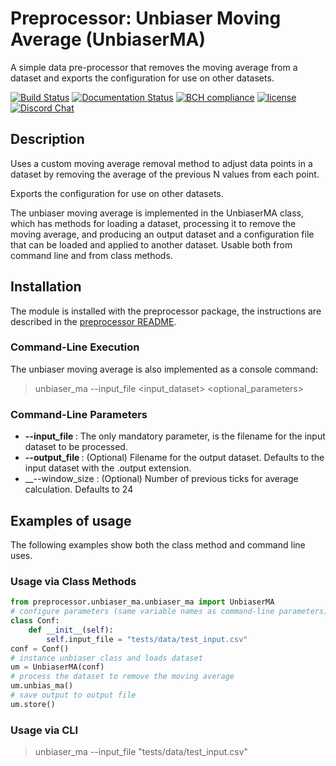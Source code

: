 
# Preprocessor: Unbiaser Moving Average (UnbiaserMA)

A simple data pre-processor that removes the moving average from a dataset and exports the configuration for use on other datasets.

[![Build Status](https://travis-ci.org/harveybc/preprocessor.svg?branch=master)](https://travis-ci.org/harveybc/preprocessor)
[![Documentation Status](https://readthedocs.org/projects/docs/badge/?version=latest)](https://harveybc-preprocessor.readthedocs.io/en/latest/)
[![BCH compliance](https://bettercodehub.com/edge/badge/harveybc/preprocessor?branch=master)](https://bettercodehub.com/)
[![license](https://img.shields.io/github/license/mashape/apistatus.svg?maxAge=2592000)](https://github.com/harveybc/preprocessor/blob/master/LICENSE)
[![Discord Chat](https://img.shields.io/discord/701635039678562345.svg)](https://discord.gg/NRQw9Cy)  

## Description

Uses a custom moving average removal method to adjust data points in a dataset by removing the average of the previous N values from each point.

Exports the configuration for use on other datasets.

The unbiaser moving average is implemented in the UnbiaserMA class, which has methods for loading a dataset, processing it to remove the moving average, and producing an output dataset and a configuration file that can be loaded and applied to another dataset. Usable both from command line and from class methods.

## Installation

The module is installed with the preprocessor package, the instructions are described in the [preprocessor README](../master/README.md).

### Command-Line Execution

The unbiaser moving average is also implemented as a console command:
> unbiaser_ma --input_file <input_dataset> <optional_parameters>

### Command-Line Parameters

* __--input_file <filename>__: The only mandatory parameter, is the filename for the input dataset to be processed.
* __--output_file <filename>__: (Optional) Filename for the output dataset. Defaults to the input dataset with the .output extension.
* __--window_size <size>: (Optional) Number of previous ticks for average calculation. Defaults to 24
## Examples of usage
The following examples show both the class method and command line uses.

### Usage via Class Methods
```python
from preprocessor.unbiaser_ma.unbiaser_ma import UnbiaserMA
# configure parameters (same variable names as command-line parameters)
class Conf:
    def __init__(self):
        self.input_file = "tests/data/test_input.csv"
conf = Conf()
# instance unbiaser class and loads dataset
um = UnbiaserMA(conf)
# process the dataset to remove the moving average
um.unbias_ma()
# save output to output file
um.store()
```

### Usage via CLI

> unbiaser_ma --input_file "tests/data/test_input.csv"
